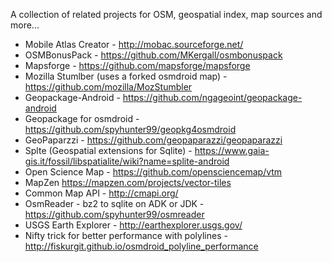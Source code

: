A collection of related projects for OSM, geospatial index, map sources and more... 

* Mobile Atlas Creator - http://mobac.sourceforge.net/
* OSMBonusPack - https://github.com/MKergall/osmbonuspack
* Mapsforge - https://github.com/mapsforge/mapsforge
* Mozilla Stumlber (uses a forked osmdroid map) - https://github.com/mozilla/MozStumbler
* Geopackage-Android - https://github.com/ngageoint/geopackage-android
* Geopackage for osmdroid - https://github.com/spyhunter99/geopkg4osmdroid
* GeoPaparzzi - https://github.com/geopaparazzi/geopaparazzi
* Splte (Geospatial extensions for Sqlite) - https://www.gaia-gis.it/fossil/libspatialite/wiki?name=splite-android
* Open Science Map - https://github.com/opensciencemap/vtm
* MapZen https://mapzen.com/projects/vector-tiles
* Common Map API - http://cmapi.org/
* OsmReader - bz2 to sqlite on ADK or JDK - https://github.com/spyhunter99/osmreader
* USGS Earth Explorer - http://earthexplorer.usgs.gov/
* Nifty trick for better performance with polylines - http://fiskurgit.github.io/osmdroid_polyline_performance
